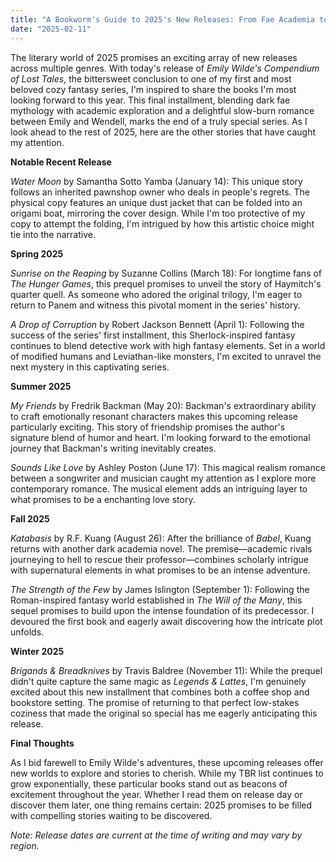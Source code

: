 ```yaml
---
title: "A Bookworm's Guide to 2025's New Releases: From Fae Academia to Underworld Adventures"
date: "2025-02-11"
---
```


The literary world of 2025 promises an exciting array of new releases across multiple genres. With today's release of _Emily Wilde's Compendium of Lost Tales_, the bittersweet conclusion to one of my first and most beloved cozy fantasy series, I'm inspired to share the books I'm most looking forward to this year. This final installment, blending dark fae mythology with academic exploration and a delightful slow-burn romance between Emily and Wendell, marks the end of a truly special series. As I look ahead to the rest of 2025, here are the other stories that have caught my attention.

**Notable Recent Release**

_Water Moon_ by Samantha Sotto Yamba (January 14):
This unique story follows an inherited pawnshop owner who deals in people's regrets. The physical copy features an unique dust jacket that can be folded into an origami boat, mirroring the cover design. While I'm too protective of my copy to attempt the folding, I'm intrigued by how this artistic choice might tie into the narrative.

**Spring 2025**

_Sunrise on the Reaping_ by Suzanne Collins (March 18):
For longtime fans of _The Hunger Games_, this prequel promises to unveil the story of Haymitch's quarter quell. As someone who adored the original trilogy, I'm eager to return to Panem and witness this pivotal moment in the series' history.

_A Drop of Corruption_ by Robert Jackson Bennett (April 1):
Following the success of the series' first installment, this Sherlock-inspired fantasy continues to blend detective work with high fantasy elements. Set in a world of modified humans and Leviathan-like monsters, I'm excited to unravel the next mystery in this captivating series.

**Summer 2025**

_My Friends_ by Fredrik Backman (May 20):
Backman's extraordinary ability to craft emotionally resonant characters makes this upcoming release particularly exciting. This story of friendship promises the author's signature blend of humor and heart. I'm looking forward to the emotional journey that Backman's writing inevitably creates.

_Sounds Like Love_ by Ashley Poston (June 17):
This magical realism romance between a songwriter and musician caught my attention as I explore more contemporary romance. The musical element adds an intriguing layer to what promises to be a enchanting love story.

**Fall 2025**

_Katabasis_ by R.F. Kuang (August 26):
After the brilliance of _Babel_, Kuang returns with another dark academia novel. The premise—academic rivals journeying to hell to rescue their professor—combines scholarly intrigue with supernatural elements in what promises to be an intense adventure.

_The Strength of the Few_ by James Islington (September 1):
Following the Roman-inspired fantasy world established in _The Will of the Many_, this sequel promises to build upon the intense foundation of its predecessor. I devoured the first book and eagerly await discovering how the intricate plot unfolds.

**Winter 2025**

_Brigands & Breadknives_ by Travis Baldree (November 11):
While the prequel didn't quite capture the same magic as _Legends & Lattes_, I'm genuinely excited about this new installment that combines both a coffee shop and bookstore setting. The promise of returning to that perfect low-stakes coziness that made the original so special has me eagerly anticipating this release.

**Final Thoughts**

As I bid farewell to Emily Wilde's adventures, these upcoming releases offer new worlds to explore and stories to cherish. While my TBR list continues to grow exponentially, these particular books stand out as beacons of excitement throughout the year. Whether I read them on release day or discover them later, one thing remains certain: 2025 promises to be filled with compelling stories waiting to be discovered.

_Note: Release dates are current at the time of writing and may vary by region._
